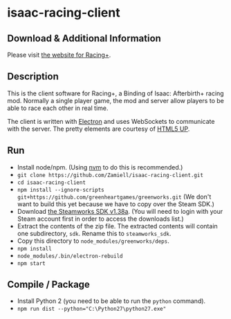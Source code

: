 isaac-racing-client
===================

Download & Additional Information
---------------------------------

Please visit [the website for Racing+](https://isaacracing.net/).



Description
-----------

This is the client software for Racing+, a Binding of Isaac: Afterbirth+ racing mod. Normally a single player game, the mod and server allow players to be able to race each other in real time.

The client is written with [Electron](http://electron.atom.io/) and uses WebSockets to communicate with the server. The pretty elements are courtesy of [HTML5 UP](https://html5up.net/).



Run
---

* Install node/npm. (Using [nvm](https://github.com/creationix/nvm) to do this is recommended.)
* `git clone https://github.com/Zamiell/isaac-racing-client.git`
* `cd isaac-racing-client`
* `npm install --ignore-scripts git+https://github.com/greenheartgames/greenworks.git` (We don't want to build this yet because we have to copy over the Steam SDK.)
* Download [the Steamworks SDK v1.38a](https://partner.steamgames.com/downloads/list). (You will need to login with your Steam account first in order to access the downloads list.)
* Extract the contents of the zip file. The extracted contents will contain one subdirectory, `sdk`. Rename this to `steamworks_sdk`.
* Copy this directory to `node_modules/greenworks/deps`.
* `npm install`
* `node_modules/.bin/electron-rebuild`
* `npm start`

Compile / Package
-----------------

* Install Python 2 (you need to be able to run the `python` command).
* `npm run dist --python="C:\Python27\python27.exe"`
